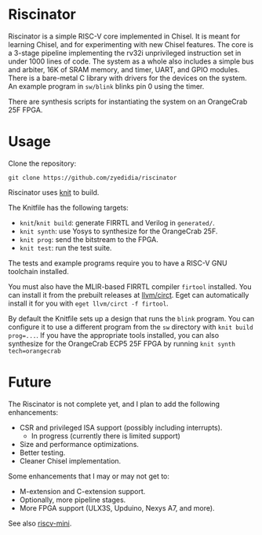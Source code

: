 # Riscinator

Riscinator is a simple RISC-V core implemented in Chisel. It is meant for
learning Chisel, and for experimenting with new Chisel features. The core is a
3-stage pipeline implementing the rv32i unprivileged instruction set in under
1000 lines of code. The system as a whole also includes a simple bus and
arbiter, 16K of SRAM memory, and timer, UART, and GPIO modules. There is a
bare-metal C library with drivers for the devices on the system. An example
program in `sw/blink` blinks pin 0 using the timer.

There are synthesis scripts for instantiating the system on an OrangeCrab 25F
FPGA.

# Usage

Clone the repository:

```
git clone https://github.com/zyedidia/riscinator
```

Riscinator uses [knit](https://github.com/zyedidia/knit) to build.

The Knitfile has the following targets:

* `knit`/`knit build`: generate FIRRTL and Verilog in `generated/`.
* `knit synth`: use Yosys to synthesize for the OrangeCrab 25F.
* `knit prog`: send the bitstream to the FPGA.
* `knit test`: run the test suite.

The tests and example programs require you to have a RISC-V GNU toolchain
installed.

You must also have the MLIR-based FIRRTL compiler `firtool` installed. You can
install it from the prebuilt releases at
[llvm/circt](https://github.com/llvm/circt). Eget can automatically install it
for you with `eget llvm/circt -f firtool`.

By default the Knitfile sets up a design that runs the `blink` program. You can
configure it to use a different program from the `sw` directory with `knit
build prog=...`. If you have the appropriate tools installed, you can also
synthesize for the OrangeCrab ECP5 25F FPGA by running `knit synth
tech=orangecrab`

# Future

The Riscinator is not complete yet, and I plan to add the following
enhancements:

* CSR and privileged ISA support (possibly including interrupts).
    * In progress (currently there is limited support)
* Size and performance optimizations.
* Better testing.
* Cleaner Chisel implementation.

Some enhancements that I may or may not get to:

* M-extension and C-extension support.
* Optionally, more pipeline stages.
* More FPGA support (ULX3S, Upduino, Nexys A7, and more).

See also [riscv-mini](https://github.com/ucb-bar/riscv-mini).
